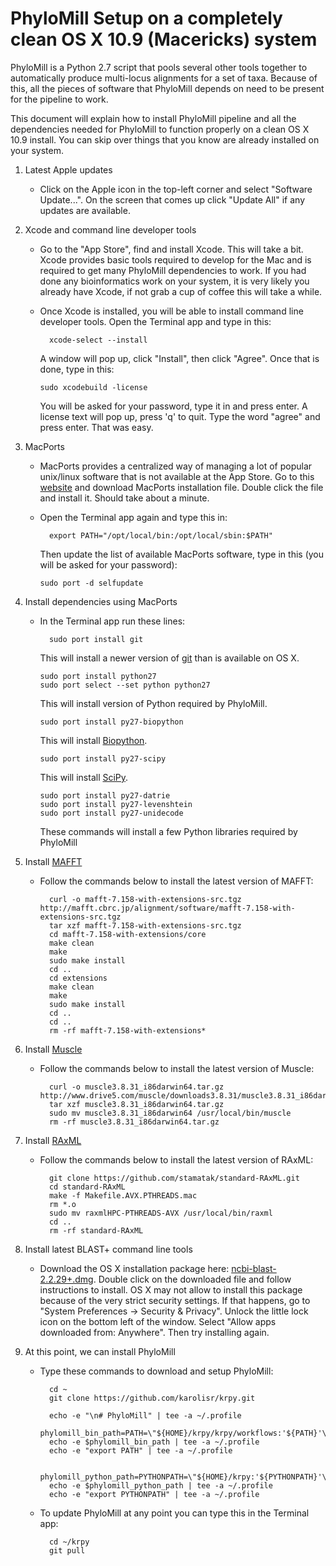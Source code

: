 # PhyloMill Setup on a completely clean OS X 10.9 (Macericks) system

PhyloMill is a Python 2.7 script that pools several other tools together to automatically produce multi-locus alignments for a set of taxa. Because of this, all the pieces of software that PhyloMill depends on need to be present for the pipeline to work.

This document will explain how to install PhyloMill pipeline and all the dependencies needed for PhyloMill to function properly on a clean OS X 10.9 install. You can skip over things that you know are already installed on your system.

1. Latest Apple updates
  
    * Click on the Apple icon in the top-left corner and select "Software Update...". On the screen that comes up click "Update All" if any updates are available.

2. Xcode and command line developer tools

    * Go to the "App Store", find and install Xcode. This will take a bit. Xcode provides basic tools required to develop for the Mac and is required to get many PhyloMill dependencies to work. If you had done any bioinformatics work on your system, it is very likely you already have Xcode, if not grab a cup of coffee this will take a while.
    * Once Xcode is installed, you will be able to install command line developer tools. Open the Terminal app and type in this:
    
      	    xcode-select --install
    
      A window will pop up, click "Install", then click "Agree". Once that is done, type in this:
      
      	  sudo xcodebuild -license
      
      You will be asked for your password, type it in and press enter. A license text will pop up, press 'q' to quit. Type the word "agree" and press enter. That was easy.
      
3. MacPorts

    * MacPorts provides a centralized way of managing a lot of popular unix/linux software that is not available at the App Store. Go to this [website](https://www.macports.org/install.php) and download MacPorts installation file. Double click the file and install it. Should take about a minute.
    
    * Open the Terminal app again and type this in:
    
      	    export PATH="/opt/local/bin:/opt/local/sbin:$PATH"
      
      Then update the list of available MacPorts software, type in this (you will be asked for your password):
      
      	  sudo port -d selfupdate
      
4. Install dependencies using MacPorts

    * In the Terminal app run these lines:
    
            sudo port install git
      
      This will install a newer version of [git](http://git-scm.com) than is available on OS X.
      
          sudo port install python27
          sudo port select --set python python27
      
      This will install version of Python required by PhyloMill.
      
          sudo port install py27-biopython
      
      This will install [Biopython](http://biopython.org).
      
          sudo port install py27-scipy
      
      This will install [SciPy](http://www.scipy.org).
      
          sudo port install py27-datrie
          sudo port install py27-levenshtein
          sudo port install py27-unidecode
      
      These commands will install a few Python libraries required by PhyloMill
      
5. Install [MAFFT](http://mafft.cbrc.jp/alignment/software)

    * Follow the commands below to install the latest version of MAFFT:
       
            curl -o mafft-7.158-with-extensions-src.tgz http://mafft.cbrc.jp/alignment/software/mafft-7.158-with-extensions-src.tgz
            tar xzf mafft-7.158-with-extensions-src.tgz
            cd mafft-7.158-with-extensions/core
            make clean
            make
            sudo make install
            cd ..
            cd extensions
            make clean
            make
            sudo make install
            cd ..
            cd ..
            rm -rf mafft-7.158-with-extensions*
            
6. Install [Muscle](http://www.drive5.com/muscle)

    * Follow the commands below to install the latest version of Muscle:
    
            curl -o muscle3.8.31_i86darwin64.tar.gz http://www.drive5.com/muscle/downloads3.8.31/muscle3.8.31_i86darwin64.tar.gz
            tar xzf muscle3.8.31_i86darwin64.tar.gz
            sudo mv muscle3.8.31_i86darwin64 /usr/local/bin/muscle
            rm -rf muscle3.8.31_i86darwin64.tar.gz
            
7. Install [RAxML](https://github.com/stamatak/standard-RAxML)

    * Follow the commands below to install the latest version of RAxML:

            git clone https://github.com/stamatak/standard-RAxML.git
            cd standard-RAxML
            make -f Makefile.AVX.PTHREADS.mac
            rm *.o
            sudo mv raxmlHPC-PTHREADS-AVX /usr/local/bin/raxml
            cd ..
            rm -rf standard-RAxML
         
8. Install latest BLAST+ command line tools

    * Download the OS X installation package here: [ncbi-blast-2.2.29+.dmg](ftp://ftp.ncbi.nlm.nih.gov/blast/executables/blast+/LATEST/ncbi-blast-2.2.29+.dmg). Double click on the downloaded file and follow instructions to install. OS X may not allow to install this package because of the very strict security settings. If that happens, go to "System Preferences -> Security & Privacy". Unlock the little lock icon on the bottom left of the window. Select "Allow apps downloaded from: Anywhere". Then try installing again.
    
9. At this point, we can install PhyloMill

    * Type these commands to download and setup PhyloMill:
      
            cd ~
            git clone https://github.com/karolisr/krpy.git
      
            echo -e "\n# PhyloMill" | tee -a ~/.profile
            phylomill_bin_path=PATH=\"${HOME}/krpy/krpy/workflows:'${PATH}'\"
            echo -e $phylomill_bin_path | tee -a ~/.profile
            echo -e "export PATH" | tee -a ~/.profile
 
            phylomill_python_path=PYTHONPATH=\"${HOME}/krpy:'${PYTHONPATH}'\"
            echo -e $phylomill_python_path | tee -a ~/.profile
            echo -e "export PYTHONPATH" | tee -a ~/.profile
      
    * To update PhyloMill at any point you can type this in the Terminal app:
    
            cd ~/krpy
            git pull